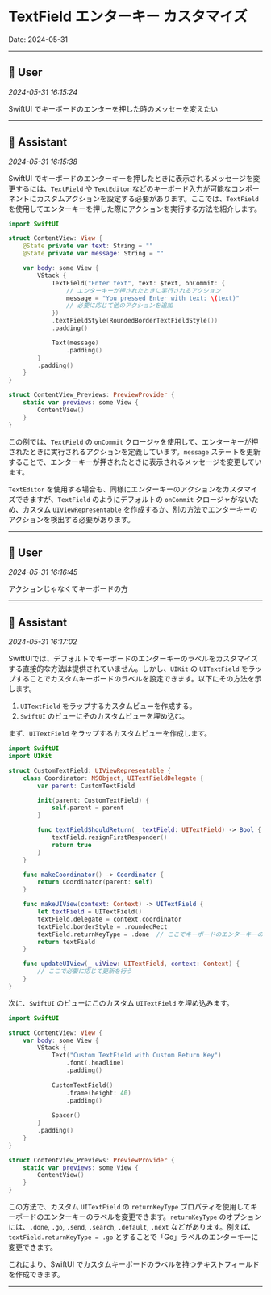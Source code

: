 # TextField エンターキー カスタマイズ

Date: 2024-05-31

---

## 👤 User
*2024-05-31 16:15:24*

SwiftUI でキーボードのエンターを押した時のメッセーを変えたい

---

## 🤖 Assistant
*2024-05-31 16:15:38*

SwiftUI でキーボードのエンターキーを押したときに表示されるメッセージを変更するには、`TextField` や `TextEditor` などのキーボード入力が可能なコンポーネントにカスタムアクションを設定する必要があります。ここでは、`TextField` を使用してエンターキーを押した際にアクションを実行する方法を紹介します。

```swift
import SwiftUI

struct ContentView: View {
    @State private var text: String = ""
    @State private var message: String = ""

    var body: some View {
        VStack {
            TextField("Enter text", text: $text, onCommit: {
                // エンターキーが押されたときに実行されるアクション
                message = "You pressed Enter with text: \(text)"
                // 必要に応じて他のアクションを追加
            })
            .textFieldStyle(RoundedBorderTextFieldStyle())
            .padding()

            Text(message)
                .padding()
        }
        .padding()
    }
}

struct ContentView_Previews: PreviewProvider {
    static var previews: some View {
        ContentView()
    }
}
```

この例では、`TextField` の `onCommit` クロージャを使用して、エンターキーが押されたときに実行されるアクションを定義しています。`message` ステートを更新することで、エンターキーが押されたときに表示されるメッセージを変更しています。

`TextEditor` を使用する場合も、同様にエンターキーのアクションをカスタマイズできますが、`TextField` のようにデフォルトの `onCommit` クロージャがないため、カスタム `UIViewRepresentable` を作成するか、別の方法でエンターキーのアクションを検出する必要があります。

---

## 👤 User
*2024-05-31 16:16:45*

アクションじゃなくてキーボードの方

---

## 🤖 Assistant
*2024-05-31 16:17:02*

SwiftUIでは、デフォルトでキーボードのエンターキーのラベルをカスタマイズする直接的な方法は提供されていません。しかし、`UIKit` の `UITextField` をラップすることでカスタムキーボードのラベルを設定できます。以下にその方法を示します。

1. `UITextField` をラップするカスタムビューを作成する。
2. `SwiftUI` のビューにそのカスタムビューを埋め込む。

まず、`UITextField` をラップするカスタムビューを作成します。

```swift
import SwiftUI
import UIKit

struct CustomTextField: UIViewRepresentable {
    class Coordinator: NSObject, UITextFieldDelegate {
        var parent: CustomTextField

        init(parent: CustomTextField) {
            self.parent = parent
        }

        func textFieldShouldReturn(_ textField: UITextField) -> Bool {
            textField.resignFirstResponder()
            return true
        }
    }

    func makeCoordinator() -> Coordinator {
        return Coordinator(parent: self)
    }

    func makeUIView(context: Context) -> UITextField {
        let textField = UITextField()
        textField.delegate = context.coordinator
        textField.borderStyle = .roundedRect
        textField.returnKeyType = .done  // ここでキーボードのエンターキーのラベルを変更
        return textField
    }

    func updateUIView(_ uiView: UITextField, context: Context) {
        // ここで必要に応じて更新を行う
    }
}
```

次に、`SwiftUI` のビューにこのカスタム `UITextField` を埋め込みます。

```swift
import SwiftUI

struct ContentView: View {
    var body: some View {
        VStack {
            Text("Custom TextField with Custom Return Key")
                .font(.headline)
                .padding()
            
            CustomTextField()
                .frame(height: 40)
                .padding()
            
            Spacer()
        }
        .padding()
    }
}

struct ContentView_Previews: PreviewProvider {
    static var previews: some View {
        ContentView()
    }
}
```

この方法で、カスタム `UITextField` の `returnKeyType` プロパティを使用してキーボードのエンターキーのラベルを変更できます。`returnKeyType` のオプションには、`.done`, `.go`, `.send`, `.search`, `.default`, `.next` などがあります。例えば、`textField.returnKeyType = .go` とすることで「Go」ラベルのエンターキーに変更できます。

これにより、SwiftUI でカスタムキーボードのラベルを持つテキストフィールドを作成できます。

---
